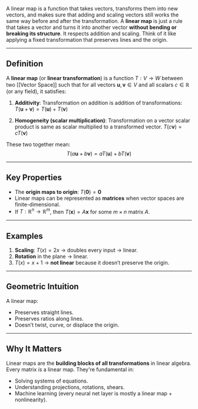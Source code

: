 A linear map is a function that takes vectors, transforms them into new vectors, and makes sure that adding and scaling vectors still works the same way before and after the transformation. A **linear map** is just a rule that takes a vector and turns it into another vector **without bending or breaking its structure**. It respects addition and scaling. Think of it like applying a fixed transformation that preserves lines and the origin.

---
## Definition

A **linear map** (or **linear transformation**) is a function $T: V \to W$ between two [[Vector Space]] such that for all vectors $\mathbf{u}, \mathbf{v} \in V$ and all scalars $c \in \mathbb{R}$ (or any field), it satisfies:

1. **Additivity**: Transformation on addition is addition of transformations: $T(\mathbf{u} + \mathbf{v}) = T(\mathbf{u}) + T(\mathbf{v})$

2. **Homogeneity (scalar multiplication)**: Transformation on a vector scalar product is same as scalar multiplied to a transformed vector. $T(c\mathbf{v}) = cT(\mathbf{v})$

These two together mean:
$$
T(a\mathbf{u} + b\mathbf{v}) = aT(\mathbf{u}) + bT(\mathbf{v})
$$

---

## Key Properties

* The **origin maps to origin**: $T(\mathbf{0}) = \mathbf{0}$
* Linear maps can be represented as **matrices** when vector spaces are finite-dimensional.
* If $T: \mathbb{R}^n \to \mathbb{R}^m$, then $T(\mathbf{x}) = A\mathbf{x}$ for some $m \times n$ matrix $A$.

---

## Examples

1. **Scaling**: $T(x) = 2x$ → doubles every input → linear.
2. **Rotation** in the plane → linear.
3. $T(x) = x + 1$ → **not linear** because it doesn’t preserve the origin.

---

## Geometric Intuition

A linear map:
* Preserves straight lines.
* Preserves ratios along lines.
* Doesn’t twist, curve, or displace the origin.

---

## Why It Matters

Linear maps are the **building blocks of all transformations** in linear algebra. Every matrix *is* a linear map. They're fundamental in:

* Solving systems of equations.
* Understanding projections, rotations, shears.
* Machine learning (every neural net layer is mostly a linear map + nonlinearity).
